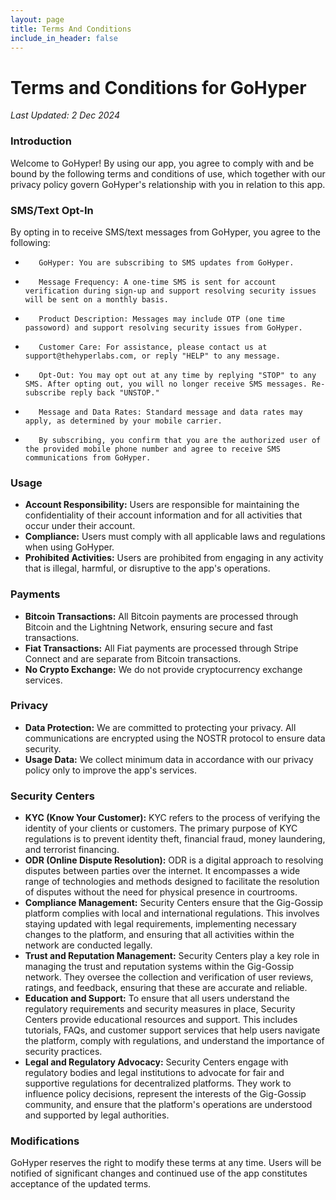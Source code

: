 ```yaml
---
layout: page
title: Terms And Conditions
include_in_header: false
---
```


# Terms and Conditions for GoHyper

_Last Updated: 2 Dec 2024_

### Introduction
Welcome to GoHyper! By using our app, you agree to comply with and be bound by the following terms and conditions of use, which together with our privacy policy govern GoHyper's relationship with you in relation to this app.

### SMS/Text Opt-In
By opting in to receive SMS/text messages from GoHyper, you agree to the following:
*        GoHyper: You are subscribing to SMS updates from GoHyper.
*        Message Frequency: A one-time SMS is sent for account verification during sign-up and support resolving security issues will be sent on a monthly basis.
*        Product Description: Messages may include OTP (one time passoword) and support resolving security issues from GoHyper.
*        Customer Care: For assistance, please contact us at support@thehyperlabs.com, or reply "HELP" to any message.
*        Opt-Out: You may opt out at any time by replying "STOP" to any SMS. After opting out, you will no longer receive SMS messages. Re-subscribe reply back "UNSTOP."
*        Message and Data Rates: Standard message and data rates may apply, as determined by your mobile carrier.
*        By subscribing, you confirm that you are the authorized user of the provided mobile phone number and agree to receive SMS communications from GoHyper. 

### Usage
- **Account Responsibility:** Users are responsible for maintaining the confidentiality of their account information and for all activities that occur under their account.
- **Compliance:** Users must comply with all applicable laws and regulations when using GoHyper.
- **Prohibited Activities:** Users are prohibited from engaging in any activity that is illegal, harmful, or disruptive to the app's operations.

### Payments
- **Bitcoin Transactions:** All Bitcoin payments are processed through Bitcoin and the Lightning Network, ensuring secure and fast transactions.
- **Fiat Transactions:** All Fiat payments are processed through Stripe Connect and are separate from Bitcoin transactions.
- **No Crypto Exchange:** We do not provide cryptocurrency exchange services.

### Privacy
- **Data Protection:** We are committed to protecting your privacy. All communications are encrypted using the NOSTR protocol to ensure data security.
- **Usage Data:** We collect minimum data in accordance with our privacy policy only to improve the app's services.

### Security Centers
- **KYC (Know Your Customer):** KYC refers to the process of verifying the identity of your clients or customers. The primary purpose of KYC regulations is to prevent identity theft, financial fraud, money laundering, and terrorist financing.
- **ODR (Online Dispute Resolution):** ODR is a digital approach to resolving disputes between parties over the internet. It encompasses a wide range of technologies and methods designed to facilitate the resolution of disputes without the need for physical presence in courtrooms.
- **Compliance Management:** Security Centers ensure that the Gig-Gossip platform complies with local and international regulations. This involves staying updated with legal requirements, implementing necessary changes to the platform, and ensuring that all activities within the network are conducted legally.
- **Trust and Reputation Management:** Security Centers play a key role in managing the trust and reputation systems within the Gig-Gossip network. They oversee the collection and verification of user reviews, ratings, and feedback, ensuring that these are accurate and reliable.
- **Education and Support:** To ensure that all users understand the regulatory requirements and security measures in place, Security Centers provide educational resources and support. This includes tutorials, FAQs, and customer support services that help users navigate the platform, comply with regulations, and understand the importance of security practices.
- **Legal and Regulatory Advocacy:** Security Centers engage with regulatory bodies and legal institutions to advocate for fair and supportive regulations for decentralized platforms. They work to influence policy decisions, represent the interests of the Gig-Gossip community, and ensure that the platform's operations are understood and supported by legal authorities.

### Modifications
GoHyper reserves the right to modify these terms at any time. Users will be notified of significant changes and continued use of the app constitutes acceptance of the updated terms.
